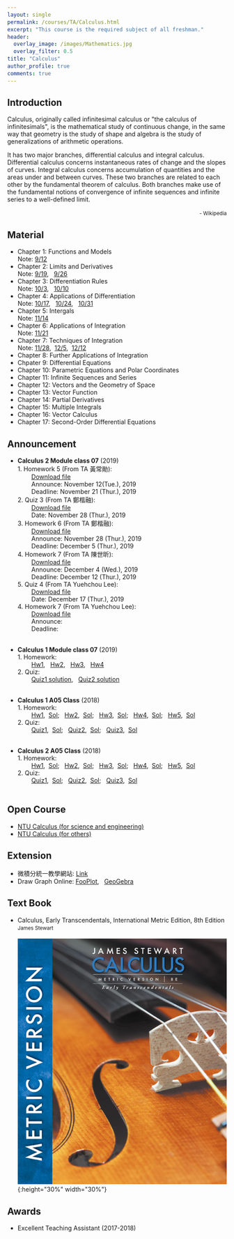 ```yaml
---
layout: single
permalink: /courses/TA/Calculus.html
excerpt: "This course is the required subject of all freshman."
header:
  overlay_image: /images/Mathematics.jpg
  overlay_filter: 0.5
title: "Calculus"
author_profile: true
comments: true
---
```


## Introduction

Calculus, originally called infinitesimal calculus or "the calculus of infinitesimals", is the mathematical study of continuous change, in the same way that geometry is the study of shape and algebra is the study of generalizations of arithmetic operations.<br>

It has two major branches, differential calculus and integral calculus. Differential calculus concerns instantaneous rates of change and the slopes of curves. Integral calculus concerns accumulation of quantities and the areas under and between curves. These two branches are related to each other by the fundamental theorem of calculus. Both branches make use of the fundamental notions of convergence of infinite sequences and infinite series to a well-defined limit.<br>

<div style="text-align: right"><small> - Wikipedia</small></div>

## Material

   * Chapter 1: Functions and Models<br>
        Note: [9/12](/PDF/courses/TA/Calculus/Note0912.pdf)<br>
   * Chapter 2: Limits and Derivatives<br>
        Note: [9/19](/PDF/courses/TA/Calculus/Note0919.pdf), &nbsp; [9/26](/PDF/courses/TA/Calculus/Note0926.pdf)<br>
   * Chapter 3: Differentiation Rules<br>
        Note: [10/3](/PDF/courses/TA/Calculus/Note1003.pdf), &nbsp; [10/10](/PDF/courses/TA/Calculus/Note1010.pdf)<br>
   * Chapter 4: Applications of Differentiation<br>
        Note: [10/17](/PDF/courses/TA/Calculus/Note1017.pdf), &nbsp; [10/24](/PDF/courses/TA/Calculus/Note1024.pdf), &nbsp; [10/31](/PDF/courses/TA/Calculus/Note1031.pdf)<br>
   * Chapter 5: Intergals<br>
        Note: [11/14](/PDF/courses/TA/Calculus/Note1114.pdf)<br>
   * Chapter 6: Applications of Integration<br>
        Note: [11/21](/PDF/courses/TA/Calculus/Note1121.pdf)<br>
   * Chapter 7: Techniques of Integration<br>
        Note: [11/28](/PDF/courses/TA/Calculus/Note1128.pdf), &nbsp;[12/5](/PDF/courses/TA/Calculus/Note1205.pdf), &nbsp;[12/12](/PDF/courses/TA/Calculus/Note1212.pdf)<br>
   * Chapter 8: Further Applications of Integration<br>
   * Chpater 9: Differential Equations<br>
   * Chapter 10: Parametric Equations and Polar Coordinates<br>
   * Chapter 11: Infinite Sequences and Series<br>
   * Chapter 12: Vectors and the Geometry of Space<br>
   * Chapter 13: Vector Function<br>
   * Chapter 14: Partial Derivatives<br>
   * Chapter 15: Multiple Integrals<br>
   * Chapter 16: Vector Calculus<br>
   * Chapter 17: Second-Order Differential Equations<br>

## Announcement

   * **Calculus 2 Module class 07** (2019)<br/>
    1. Homework 5 (From TA 黃常勛):<br>
    &nbsp; &nbsp; &nbsp; &nbsp; [Download file](/PDF/courses/TA/Calculus/108_1_Hw5.pdf)<br>
    &nbsp; &nbsp; &nbsp; &nbsp; Announce: November 12(Tue.), 2019<br>
    &nbsp; &nbsp; &nbsp; &nbsp; Deadline: November 21 (Thur.), 2019<br>
    2. Quiz 3 (From TA 鄭楷融):<br>
    &nbsp; &nbsp; &nbsp; &nbsp; [Download file](/PDF/courses/TA/Calculus/108_1_Q3.pdf)<br>
    &nbsp; &nbsp; &nbsp; &nbsp; Date: November 28 (Thur.), 2019<br>
    3. Homework 6 (From TA 鄭楷融):<br>
    &nbsp; &nbsp; &nbsp; &nbsp; [Download file](/PDF/courses/TA/Calculus/108_1_Hw6.pdf)<br>
    &nbsp; &nbsp; &nbsp; &nbsp; Announce: November 28 (Thur.), 2019<br>
    &nbsp; &nbsp; &nbsp; &nbsp; Deadline: December 5 (Thur.), 2019<br>
    4. Homework 7 (From TA 陳世昕):<br>
    &nbsp; &nbsp; &nbsp; &nbsp; [Download file](/PDF/courses/TA/Calculus/108_1_Hw7.pdf)<br>
    &nbsp; &nbsp; &nbsp; &nbsp; Announce: December 4 (Wed.), 2019<br>
    &nbsp; &nbsp; &nbsp; &nbsp; Deadline: December 12 (Thur.), 2019<br>
    5. Quiz 4 (From TA Yuehchou Lee):<br>
    &nbsp; &nbsp; &nbsp; &nbsp; [Download file]()<br>
    &nbsp; &nbsp; &nbsp; &nbsp; Date: December 17 (Thur.), 2019<br>
    4. Homework 7 (From TA Yuehchou Lee):<br>
    &nbsp; &nbsp; &nbsp; &nbsp; [Download file]()<br>
    &nbsp; &nbsp; &nbsp; &nbsp; Announce: <br>
    &nbsp; &nbsp; &nbsp; &nbsp; Deadline: <br><br>

   * **Calculus 1 Module class 07** (2019)<br/>
    1. Homework:<br>
    &nbsp; &nbsp; &nbsp; &nbsp; [Hw1](/PDF/courses/TA/Calculus/108_1_Hw1.pdf),
    &nbsp; [Hw2](/PDF/courses/TA/Calculus/108_1_Hw2.pdf),
    &nbsp; [Hw3](/PDF/courses/TA/Calculus/108_1_Hw3.pdf),
    &nbsp; [Hw4](/PDF/courses/TA/Calculus/108_1_Hw4.pdf)<br>
    2. Quiz:<br>
    &nbsp; &nbsp; &nbsp; &nbsp; [Quiz1 solution](/PDF/courses/TA/Calculus/108_1_Q1.pdf),
    &nbsp; [Quiz2 solution](/PDF/courses/TA/Calculus/108_1_Q2.pdf)<br><br>


   * **Calculus 1 A05 Class** (2018)<br/>
    1. Homework:<br>
    &nbsp; &nbsp; &nbsp; &nbsp; [Hw1](/PDF/courses/TA/Calculus/107_1_Hw1.pdf), &nbsp;[Sol](/PDF/courses/TA/Calculus/107_1_Hw1_sol.pdf);
    &nbsp; [Hw2](/PDF/courses/TA/Calculus/107_1_Hw2.pdf), &nbsp;[Sol](/PDF/courses/TA/Calculus/107_1_Hw2_sol.pdf);
    &nbsp; [Hw3](/PDF/courses/TA/Calculus/107_1_Hw3.pdf), &nbsp;[Sol](/PDF/courses/TA/Calculus/107_1_Hw3_sol.pdf);
    &nbsp; [Hw4](/PDF/courses/TA/Calculus/107_1_Hw4.pdf), &nbsp;[Sol](/PDF/courses/TA/Calculus/107_1_Hw4_sol.pdf);
    &nbsp; [Hw5](/PDF/courses/TA/Calculus/107_1_Hw5.pdf), &nbsp;[Sol](/PDF/courses/TA/Calculus/107_1_Hw5_sol.pdf)<br>
    2. Quiz:<br>
    &nbsp; &nbsp; &nbsp; &nbsp; [Quiz1](/PDF/courses/TA/Calculus/107_1_Q1.pdf), &nbsp;[Sol](/PDF/courses/TA/Calculus/107_1_Q1_sol.pdf);
    &nbsp; [Quiz2](/PDF/courses/TA/Calculus/107_1_Q2.pdf), &nbsp;[Sol](/PDF/courses/TA/Calculus/107_1_Q2_sol.pdf);
    &nbsp; [Quiz3](/PDF/courses/TA/Calculus/107_1_Q3.pdf), &nbsp;[Sol](/PDF/courses/TA/Calculus/107_1_Q3_sol.pdf)<br><br>
   * **Calculus 2 A05 Class** (2018)<br/>
    1. Homework:<br>
    &nbsp; &nbsp; &nbsp; &nbsp; [Hw1](/PDF/courses/TA/Calculus/107_2_Hw1.pdf), &nbsp;[Sol](/PDF/courses/TA/Calculus/107_2_Hw1_sol.pdf);
    &nbsp; [Hw2](/PDF/courses/TA/Calculus/107_2_Hw2.pdf), &nbsp;[Sol](/PDF/courses/TA/Calculus/107_2_Hw2_sol.pdf);
    &nbsp; [Hw3](/PDF/courses/TA/Calculus/107_2_Hw3.pdf), &nbsp;[Sol](/PDF/courses/TA/Calculus/107_2_Hw3_sol.pdf);
    &nbsp; [Hw4](/PDF/courses/TA/Calculus/107_2_Hw4.pdf), &nbsp;[Sol](/PDF/courses/TA/Calculus/107_2_Hw4_sol.pdf);
    &nbsp; [Hw5](/PDF/courses/TA/Calculus/107_2_Hw5.pdf), &nbsp;[Sol](/PDF/courses/TA/Calculus/107_2_Hw5_sol.pdf)<br>
    2. Quiz:<br>
    &nbsp; &nbsp; &nbsp; &nbsp; [Quiz1](/PDF/courses/TA/Calculus/107_2_Q1.pdf), &nbsp;[Sol](/PDF/courses/TA/Calculus/107_2_Q1_sol.pdf);
    &nbsp; [Quiz2](/PDF/courses/TA/Calculus/107_2_Q2.pdf), &nbsp;[Sol](/PDF/courses/TA/Calculus/107_2_Q2_sol.pdf);
    &nbsp; [Quiz3](/PDF/courses/TA/Calculus/107_2_Q3.pdf), &nbsp;[Sol](/PDF/courses/TA/Calculus/107_2_Q3_sol.pdf)<br><br>


## Open Course
   * [NTU Calculus (for science and engineering)](http://ocw.aca.ntu.edu.tw/ntu-ocw/ocw/cou/100S111)<br>
   * [NTU Calculus (for others)](http://ocw.aca.ntu.edu.tw/ntu-ocw/ocw/cou/103S121)<br>


## Extension
   * 微積分統一教學網站: [Link](http://www.math.ntu.edu.tw/~calc/Default.html)<br>
   * Draw Graph Online: [FooPlot](http://fooplot.com/#W3sidHlwZSI6MCwiZXEiOiJ4XjIiLCJjb2xvciI6IiMwMDAwMDAifSx7InR5cGUiOjEwMDB9XQ--), &nbsp;
   [GeoGebra](https://www.geogebra.org/)

## Text Book

   * Calculus, Early Transcendentals, International Metric Edition, 8th Edition<br>
    <small>James Stewart</small><br><br>
    ![](/images/courses/Calculus.jpg){:height="30%" width="30%"}<br>

## Awards
   * Excellent Teaching Assistant (2017-2018)

